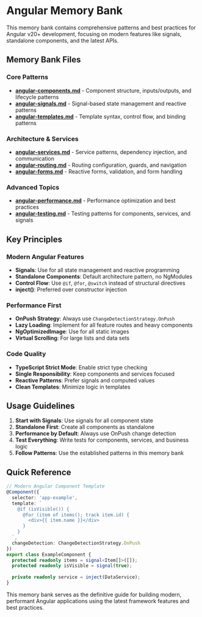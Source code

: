 # Angular Memory Bank

This memory bank contains comprehensive patterns and best practices for Angular v20+ development, focusing on modern features like signals, standalone components, and the latest APIs.

## Memory Bank Files

### Core Patterns
- **[angular-components.md](./angular-components.md)** - Component structure, inputs/outputs, and lifecycle patterns
- **[angular-signals.md](./angular-signals.md)** - Signal-based state management and reactive patterns
- **[angular-templates.md](./angular-templates.md)** - Template syntax, control flow, and binding patterns

### Architecture & Services
- **[angular-services.md](./angular-services.md)** - Service patterns, dependency injection, and communication
- **[angular-routing.md](./angular-routing.md)** - Routing configuration, guards, and navigation
- **[angular-forms.md](./angular-forms.md)** - Reactive forms, validation, and form handling

### Advanced Topics
- **[angular-performance.md](./angular-performance.md)** - Performance optimization and best practices
- **[angular-testing.md](./angular-testing.md)** - Testing patterns for components, services, and signals

## Key Principles

### Modern Angular Features
- **Signals**: Use for all state management and reactive programming
- **Standalone Components**: Default architecture pattern, no NgModules
- **Control Flow**: Use `@if`, `@for`, `@switch` instead of structural directives
- **inject()**: Preferred over constructor injection

### Performance First
- **OnPush Strategy**: Always use `ChangeDetectionStrategy.OnPush`
- **Lazy Loading**: Implement for all feature routes and heavy components
- **NgOptimizedImage**: Use for all static images
- **Virtual Scrolling**: For large lists and data sets

### Code Quality
- **TypeScript Strict Mode**: Enable strict type checking
- **Single Responsibility**: Keep components and services focused
- **Reactive Patterns**: Prefer signals and computed values
- **Clean Templates**: Minimize logic in templates

## Usage Guidelines

1. **Start with Signals**: Use signals for all component state
2. **Standalone First**: Create all components as standalone
3. **Performance by Default**: Always use OnPush change detection
4. **Test Everything**: Write tests for components, services, and business logic
5. **Follow Patterns**: Use the established patterns in this memory bank

## Quick Reference

```typescript
// Modern Angular Component Template
@Component({
  selector: 'app-example',
  template: `
    @if (isVisible()) {
      @for (item of items(); track item.id) {
        <div>{{ item.name }}</div>
      }
    }
  `,
  changeDetection: ChangeDetectionStrategy.OnPush
})
export class ExampleComponent {
  protected readonly items = signal<Item[]>([]);
  protected readonly isVisible = signal(true);
  
  private readonly service = inject(DataService);
}
```

This memory bank serves as the definitive guide for building modern, performant Angular applications using the latest framework features and best practices.